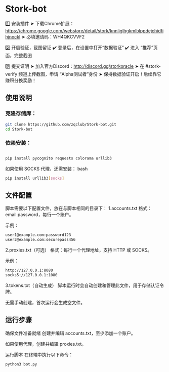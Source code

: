 # Stork-bot
1️⃣ 安装插件
➤ 下载Chrome扩展：https://chrome.google.com/webstore/detail/stork/knnliglhgkmlblppdejchidfihjnockl
➤ 必填邀请码：WH4QKCVVF2

2️⃣ 开启验证，截图留证
✔️ 登录后，在设置中打开“数据验证”
✔️ 进入 “推荐”页面，完整截图

3️⃣ 提交证明
➤ 加入官方Discord：http://discord.gg/storkoracle 
➤ 在 #stork-verify 频道上传截图，申请 “Alpha测试者”身份
➤ 保持数据验证开启！后续靠它赚积分换奖励！

## 使用说明
### 克隆存储库：
```bash
git clone https://github.com/zqclub/Stork-bot.git
cd Stork-bot
```
### 依赖安装：
```bash

pip install pycognito requests colorama urllib3
```
如果使用 SOCKS 代理，还需安装：
bash
```bash
pip install urllib3[socks]
```
## 文件配置
脚本需要以下配置文件，放在与脚本相同的目录下：
1.accounts.txt
格式：email:password，每行一个账户。

示例：
```bash
user1@example.com:password123
user2@example.com:securepass456
```
2.proxies.txt（可选）
格式：每行一个代理地址，支持 HTTP 或 SOCKS。

示例：
```bash
http://127.0.0.1:8080
socks5://127.0.0.1:1080
```
3.tokens.txt（自动生成）
脚本运行时会自动创建和管理此文件，用于存储认证令牌。

无需手动创建，首次运行会生成空文件。

## 运行步骤
确保文件准备就绪
创建并编辑 accounts.txt，至少添加一个账户。

如果使用代理，创建并编辑 proxies.txt。

运行脚本
在终端中执行以下命令：
```bash
python3 bot.py
```



